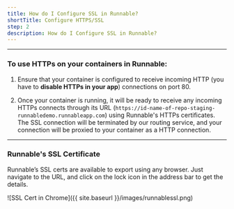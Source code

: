 ```yaml
---
title: How do I Configure SSL in Runnable?
shortTitle: Configure HTTPS/SSL
step: 2
description: How do I Configure SSL in Runnable?
---
```


---

### To use HTTPs on your containers in Runnable:
1. Ensure that your container is configured to receive incoming HTTP (you have to **disable HTTPs in your app**) connections on port 80.

2. Once your container is running, it will be ready to receive any incoming HTTPs connects through its URL (```https://id-name-of-repo-staging-runnabledemo.runnableapp.com```) using Runnable's HTTPs certificates. The SSL connection will be terminated by our routing service, and your connection will be proxied to your container as a HTTP connection.

---

### Runnable's SSL Certificate
Runnable’s SSL certs are available to export using any browser. Just navigate to the URL, and click on the lock icon in the address bar to get the details.

 ![SSL Cert in Chrome]({{ site.baseurl }}/images/runnablessl.png)
